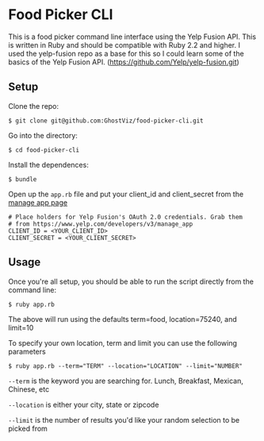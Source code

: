 # Food Picker CLI

This is a food picker command line interface using the Yelp Fusion API. This is written in Ruby and should be compatible with Ruby 2.2 and higher.
I used the yelp-fusion repo as a base for this so I could learn some  of the basics of the Yelp Fusion API. (https://github.com/Yelp/yelp-fusion.git)

## Setup

Clone the repo:

```
$ git clone git@github.com:GhostViz/food-picker-cli.git
```

Go into the directory:

```
$ cd food-picker-cli
```

Install the dependences:

```
$ bundle
```

Open up the `app.rb` file and put your client_id and client_secret from the [manage app page](https://www.yelp.com/developers/v3/manage_app)

```
# Place holders for Yelp Fusion's OAuth 2.0 credentials. Grab them
# from https://www.yelp.com/developers/v3/manage_app
CLIENT_ID = <YOUR_CLIENT_ID>
CLIENT_SECRET = <YOUR_CLIENT_SECRET>
```

## Usage

Once you're all setup, you should be able to run the script directly from the command line:
```
$ ruby app.rb
```
The above will run using the defaults term=food, location=75240, and limit=10

To specify your own location, term and limit you can use the following parameters

```
$ ruby app.rb --term="TERM" --location="LOCATION" --limit="NUMBER"
```

``` --term ``` is the keyword you are searching for. Lunch, Breakfast, Mexican, Chinese, etc

``` --location ``` is either your city, state or zipcode

``` --limit ``` is the number of results you'd like your random selection to be picked from
